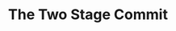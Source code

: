 ---
layout: module
title: The Two Stage Commit
pre-requisites: CONT-CLI-03_Editing-local-files
learning-objective: Add and commit files on the command line.
screens:
  - image-slide:
      title: The Two Stage Commit
      image: two-stage-commit-a.jpg
      presenter-script:
        - After you have finished making your changes, it is time to commit them. When working from the command line, you will need to be familiar with the idea of the two stage commit.
  - image-slide:
      title: The Two Stage Commit
      image: two-stage-commit-b.jpg
      presenter-script:
        - When you work locally, your files exist in one of four states. They are either untracked, modified, staged, or committed.
        - An untracked file is one that is not currently part of the version controlled directory.
  - image-slide:
      title: The Two Stage Commit
      image: two-stage-commit-c.jpg
      presenter-script:
        - To add these files to version control, you will create a collection of files that represent a discrete unit of work. We build this unit in the staging area.
  - image-slide:
      title: The Two Stage Commit
      image: two-stage-commit-d.jpg
      presenter-script:
        - When we are satisfied with the unit of work we have assembled, we will commit everything in the staging area.
  - image-slide:
      title: The Two Stage Commit
      image: two-stage-commit-e.jpg
      presenter-script:
        - In order to make a file part of the version controlled directory we will first do a git add and then we will do a git commit. Let's do it now.
  - video-slide:
      title: The Two Stage Commit
      video: https://www.youtube.com/watch?v=r5C6yXNaSGo
      video-script:
        - do: Type `git status`
          say: Remember that Git status allows us to see the status of the files on our branch at any given time.
        - do: View status output
          say: When you have saved the changes to your file, you will see that your file is listed under the heading Changes not staged for commit and the file says it has been modified.
        - do: Type `git add <file-name.md>`
          say: The first command we will use is git add and the name of the file.
        - do: Type `git status`
          say: Now, type git status again to see what has changed.
        - do: View status output
          say: Notice that your file is listed under the heading Changes to be commited. This tells us that the file is in the staging area.
        - do: Type `git commit`
          say: Next you will type git commit. This tells git to collect all of the files in the staging area and commit them to version control as a single unit of work. Git will open your default text editor where you can enter the commit message.
        - do: Type the commit message
          say: "Simply type the commit message in the text editor. Any line without a # will be included in the commit message."
        - do: Click `Save > Quit`
          say: When you are happy with your commit message, simply save it and close your text editor.
        - do: Show git output message for commit
          say: Git provides a visual confirmation when the commit is complete.
  - lab:
      title: Committing Your Changes
      id: CONT-CLI-04-lab-01
      presenter-script:
        - Let's use the two-stage commit to stage and commit our changes.
      steps:
        - description: Add your file to staging.
          id: CONT-CLI-04-add
        - description: Commit your changes.
          id: CONT-CLI-04-commit
additional-labs:
additional-questions:
resources:

---